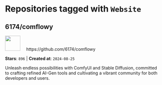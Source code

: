 # Repositories tagged with `Website`


## 6174/comflowy


<a href='https://github.com/6174/comflowy'>
<img src="https://avatars.githubusercontent.com/u/3872872?v=4" width="50" height="50"></a> &nbsp; &nbsp; https://github.com/6174/comflowy

**Stars**: `896` | **Created at**: `2024-08-25`


Unleash endless possibilities with ComfyUI and Stable Diffusion, committed to crafting refined AI-Gen tools and cultivating a vibrant community for both developers and users. 
